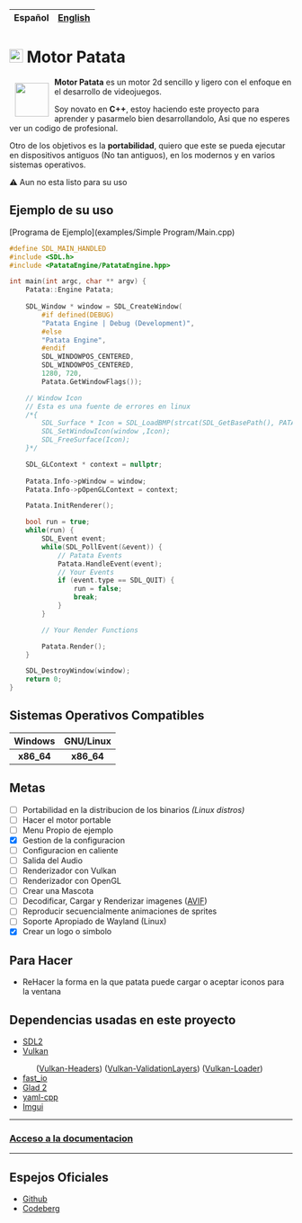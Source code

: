 | Español | [English](docs/README_en.md) |
| :--: | :--: |

# <img draggable=false src = "https://gitlab.com/Sendan/patata-engine/-/raw/master/data/assets/icon/patata-debug.webp?ref_type=heads&inline=false" width=24 style="image-rendering: pixelated;"> Motor Patata

<img draggable=false src = "https://gitlab.com/Sendan/patata-engine/-/raw/master/data/assets/icon/patata_icon.svg?ref_type=heads&inline=false" width=60 align=left style="margin:10px 10px;">
<p style=""><b>Motor Patata</b> es un motor 2d sencillo y ligero con el enfoque en el desarrollo de videojuegos.</p>

<p>Soy novato en <b>C++</b>, estoy haciendo este proyecto para aprender y pasarmelo bien desarrollandolo, Asi que no esperes ver un codigo de profesional.</p>

<p>Otro de los objetivos es la <b>portabilidad</b>, quiero que este se pueda ejecutar en dispositivos antiguos (No tan antiguos), en los modernos y en varios sistemas operativos.</p>

⚠️ Aun no esta listo para su uso

## Ejemplo de su uso
[Programa de Ejemplo](examples/Simple Program/Main.cpp)

```cpp
#define SDL_MAIN_HANDLED
#include <SDL.h>
#include <PatataEngine/PatataEngine.hpp>

int main(int argc, char ** argv) {
	Patata::Engine Patata;
	
	SDL_Window * window = SDL_CreateWindow(
		#if defined(DEBUG)
		"Patata Engine | Debug (Development)",
		#else
		"Patata Engine",
		#endif
		SDL_WINDOWPOS_CENTERED,
		SDL_WINDOWPOS_CENTERED,
		1280, 720,
		Patata.GetWindowFlags());

	// Window Icon
	// Esta es una fuente de errores en linux
	/*{
		SDL_Surface * Icon = SDL_LoadBMP(strcat(SDL_GetBasePath(), PATATA_GAME_ICON_FILE));
		SDL_SetWindowIcon(window ,Icon);
		SDL_FreeSurface(Icon);
	}*/

	SDL_GLContext * context = nullptr;
 
	Patata.Info->pWindow = window;
	Patata.Info->pOpenGLContext = context;

	Patata.InitRenderer();

	bool run = true;
	while(run) {
		SDL_Event event;
		while(SDL_PollEvent(&event)) {
			// Patata Events
			Patata.HandleEvent(event);
			// Your Events
			if (event.type == SDL_QUIT) {
				run = false;
				break;
			}
		}

		// Your Render Functions

		Patata.Render();
	}

	SDL_DestroyWindow(window);
	return 0;
}
```

## Sistemas Operativos Compatibles

| Windows | GNU/Linux |
| :-----: | :-----: |
|<b>x86_64</b> | <b>x86_64</b> |

## Metas

- [ ] Portabilidad en la distribucion de los binarios *(Linux distros)*
- [ ] Hacer el motor portable
- [ ] Menu Propio de ejemplo
- [X] Gestion de la configuracion
- [ ] Configuracion en caliente
- [ ] Salida del Audio
- [ ] Renderizador con Vulkan
- [ ] Renderizador con OpenGL
- [ ] Crear una Mascota
- [ ] Decodificar, Cargar y Renderizar imagenes ([AVIF](https://aomediacodec.github.io/av1-avif/))
- [ ] Reproducir secuencialmente animaciones de sprites
- [ ] Soporte Apropiado de Wayland (Linux)
- [X] Crear un logo o simbolo

## Para Hacer
- ReHacer la forma en la que patata puede cargar o aceptar iconos para la ventana

## Dependencias usadas en este proyecto
<ul>
	<li><a href = "http://www.libsdl.org/">SDL2</a></li>
	<li><a href = "https://www.vulkan.org/">Vulkan</a></li>
	<ul>
		(<a href = "https://github.com/KhronosGroup/Vulkan-Headers.git">Vulkan-Headers</a>)
		(<a href = "https://github.com/KhronosGroup/Vulkan-ValidationLayers.git">Vulkan-ValidationLayers</a>)
		(<a href = "https://github.com/KhronosGroup/Vulkan-Loader.git">Vulkan-Loader</a>)
	</ul>
	<li><a href = "https://github.com/cppfastio/fast_io.git">fast_io</a></li>
	<li><a href = "https://github.com/Dav1dde/glad.git">Glad 2</a></li>
	<li><a href = "https://github.com/jbeder/yaml-cpp.git">yaml-cpp</a></li>
    <li><a href = "https://github.com/ocornut/imgui.git">Imgui</a></li>
</ul>

<hr>

### [Acceso a la documentacion](docs/README.md)

<hr>

## Espejos Oficiales
- [Github](https://github.com/Sendan4/Patata-Engine.git)
- [Codeberg](https://codeberg.org/Sendan/patata-engine.git)
